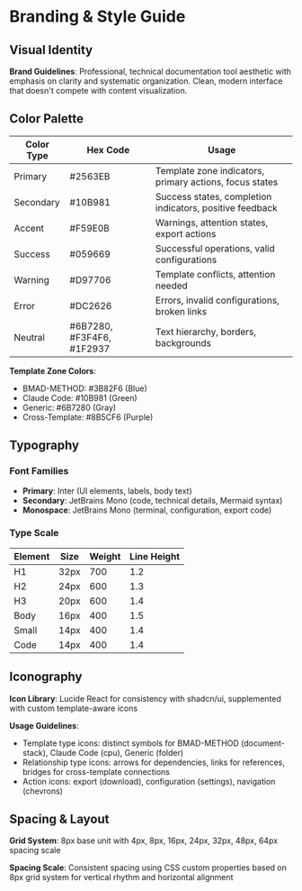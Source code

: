 # Branding & Style Guide

## Visual Identity
**Brand Guidelines**: Professional, technical documentation tool aesthetic with emphasis on clarity and systematic organization. Clean, modern interface that doesn't compete with content visualization.

## Color Palette
| Color Type | Hex Code | Usage |
|------------|----------|--------|
| Primary | #2563EB | Template zone indicators, primary actions, focus states |
| Secondary | #10B981 | Success states, completion indicators, positive feedback |
| Accent | #F59E0B | Warnings, attention states, export actions |
| Success | #059669 | Successful operations, valid configurations |
| Warning | #D97706 | Template conflicts, attention needed |
| Error | #DC2626 | Errors, invalid configurations, broken links |
| Neutral | #6B7280, #F3F4F6, #1F2937 | Text hierarchy, borders, backgrounds |

**Template Zone Colors**:
- BMAD-METHOD: #3B82F6 (Blue)
- Claude Code: #10B981 (Green)
- Generic: #6B7280 (Gray)
- Cross-Template: #8B5CF6 (Purple)

## Typography

### Font Families
- **Primary**: Inter (UI elements, labels, body text)
- **Secondary**: JetBrains Mono (code, technical details, Mermaid syntax)
- **Monospace**: JetBrains Mono (terminal, configuration, export code)

### Type Scale
| Element | Size | Weight | Line Height |
|---------|------|--------|-------------|
| H1 | 32px | 700 | 1.2 |
| H2 | 24px | 600 | 1.3 |
| H3 | 20px | 600 | 1.4 |
| Body | 16px | 400 | 1.5 |
| Small | 14px | 400 | 1.4 |
| Code | 14px | 400 | 1.4 |

## Iconography
**Icon Library**: Lucide React for consistency with shadcn/ui, supplemented with custom template-aware icons

**Usage Guidelines**:
- Template type icons: distinct symbols for BMAD-METHOD (document-stack), Claude Code (cpu), Generic (folder)
- Relationship type icons: arrows for dependencies, links for references, bridges for cross-template connections
- Action icons: export (download), configuration (settings), navigation (chevrons)

## Spacing & Layout
**Grid System**: 8px base unit with 4px, 8px, 16px, 24px, 32px, 48px, 64px spacing scale

**Spacing Scale**: Consistent spacing using CSS custom properties based on 8px grid system for vertical rhythm and horizontal alignment
